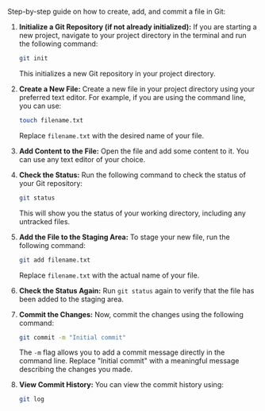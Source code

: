 Step-by-step guide on how to create, add, and commit a file in Git:

1. **Initialize a Git Repository (if not already initialized):**
   If you are starting a new project, navigate to your project directory in the terminal and run the following command:

   ```bash
   git init
   ```

   This initializes a new Git repository in your project directory.

2. **Create a New File:**
   Create a new file in your project directory using your preferred text editor. For example, if you are using the command line, you can use:

   ```bash
   touch filename.txt
   ```

   Replace `filename.txt` with the desired name of your file.

3. **Add Content to the File:**
   Open the file and add some content to it. You can use any text editor of your choice.

4. **Check the Status:**
   Run the following command to check the status of your Git repository:

   ```bash
   git status
   ```

   This will show you the status of your working directory, including any untracked files.

5. **Add the File to the Staging Area:**
   To stage your new file, run the following command:

   ```bash
   git add filename.txt
   ```

   Replace `filename.txt` with the actual name of your file.

6. **Check the Status Again:**
   Run `git status` again to verify that the file has been added to the staging area.

7. **Commit the Changes:**
   Now, commit the changes using the following command:

   ```bash
   git commit -m "Initial commit"
   ```

   The `-m` flag allows you to add a commit message directly in the command line. Replace "Initial commit" with a meaningful message describing the changes you made.

8. **View Commit History:**
   You can view the commit history using:

   ```bash
   git log
   ```

